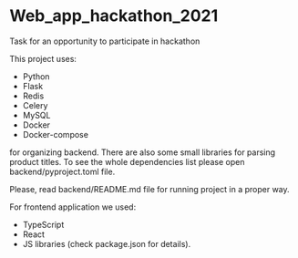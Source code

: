 # Web_app_hackathon_2021
Task for an opportunity to participate in hackathon

This project uses:
  * Python 
  * Flask 
  * Redis
  * Celery 
  * MySQL
  * Docker 
  * Docker-compose

for organizing backend. There are also some small libraries for parsing product titles.
To see the whole dependencies list please open backend/pyproject.toml file.

Please, read backend/README.md file for running project 
in a proper way.


For frontend application we used:
- TypeScript
- React
- JS libraries (check package.json for details).
